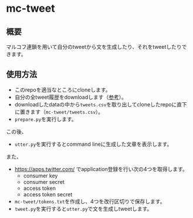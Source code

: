 # mc-tweet

## 概要
マルコフ連鎖を用いて自分のtweetから文を生成したり、それをtweetしたりできます。

## 使用方法
- このrepoを適当なところにcloneします。
- 自分の全tweet履歴をdownloadします（[参考](https://help.twitter.com/ja/managing-your-account/how-to-download-your-twitter-archive)）。
- downloadしたdataの中から`tweets.csv`を取り出してcloneしたrepoに直下に置きます（`mc-tweet/tweets.csv`）。
- `prepare.py`を実行します。

この後、

- `utter.py`を実行するとcommand lineに生成した文章を表示します。

また、

- https://apps.twitter.com/ でapplication登録を行い次の4つを取得します。
  - consumer key 
  - consumer secret
  - access token
  - access token secret
- `mc-tweet/tokens.txt`を作成し、4つを改行区切りで保存します。
- `tweet.py`を実行すると`utter.py`で文を生成しtweetします。
